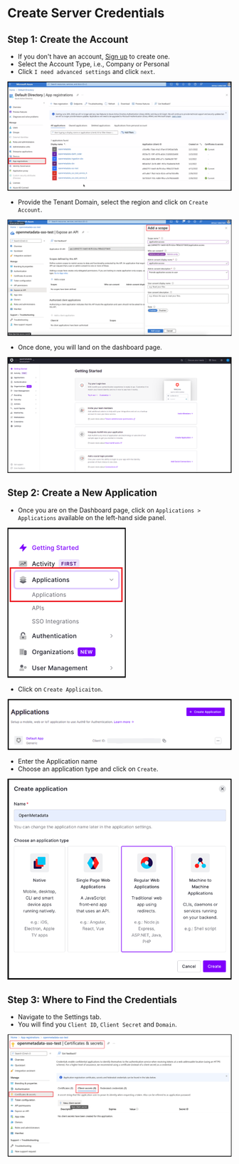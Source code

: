 # Create Server Credentials

## Step 1: Create the Account

* If you don't have an account, [Sign up](https://auth0.com/signup) to create one.
* Select the Account Type, i.e., Company or Personal
* Click `I need advanced settings` and click `next`.

![](<../../../.gitbook/assets/image (31).png>)

* Provide the Tenant Domain, select the region and click on `Create Account`.

![](<../../../.gitbook/assets/image (41).png>)

* Once done, you will land on the dashboard page.

![](<../../../.gitbook/assets/image (23).png>)

## Step 2: Create a New Application

* Once you are on the Dashboard page, click on `Applications > Applications` available on the left-hand side panel.

![](<../../../.gitbook/assets/image (80).png>)

* Click on `Create Applicaiton`.

![](<../../../.gitbook/assets/image (33) (2).png>)

* Enter the Application name
* Choose an application type and click on `Create`.

![](<../../../.gitbook/assets/image (11) (3).png>)

## Step 3: Where to Find the Credentials

* Navigate to the Settings tab.
* You will find you `Client ID`, `Client Secret` and `Domain`.

![](<../../../.gitbook/assets/image (53).png>)
